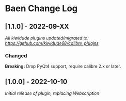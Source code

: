 # Baen Change Log

## [1.1.0] - 2022-09-XX
_All kiwidude plugins updated/migrated to: https://github.com/kiwidude68/calibre_plugins_
### Changed
**Breaking:** Drop PyQt4 support, require calibre 2.x or later.

## [1.0.0] - 2022-10-10
_Initial release of plugin, replacing Webscription_
